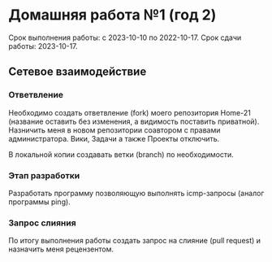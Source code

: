 # Домашняя работа №1 (год 2)
Срок выполнения работы: с 2023-10-10 по 2022-10-17.
Срок сдачи работы: 2023-10-17.

## Сетевое взаимодействие

### Ответвление
Необходимо создать ответвление (fork) моего репозитория Home-21 (название 
оставить без изменения, а видимость поставить приватной). Назничить меня в 
новом репозитории соавтором с правами администратора. Вики, Задачи а также
Проекты отключить.

В локальной копии создавать ветки (branch) по необходимости.

### Этап разработки
Разработать программу позволяющую выполнять icmp-запросы (аналог программы 
ping).

### Запрос слияния
По итогу выполнения работы создать запрос на слияние (pull request) 
и назначить меня рецензентом.

